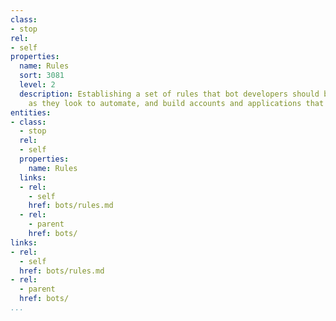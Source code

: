 ```yaml
---
class:
- stop
rel:
- self
properties:
  name: Rules
  sort: 3081
  level: 2
  description: Establishing a set of rules that bot developers should be following
    as they look to automate, and build accounts and applications that are using services.
entities:
- class:
  - stop
  rel:
  - self
  properties:
    name: Rules
  links:
  - rel:
    - self
    href: bots/rules.md
  - rel:
    - parent
    href: bots/
links:
- rel:
  - self
  href: bots/rules.md
- rel:
  - parent
  href: bots/
...
```

